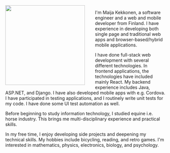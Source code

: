 <img src="maija.png" width="250" style="float: left; padding: 0 2rem 1rem 0" />

I'm Maija Kekkonen, a software engineer and a web and mobile developer from Finland. I have experience in developing both single page and traditional web apps and browser-based/hybrid mobile applications.

I have done full-stack web development with several different technologies. In frontend applications, the technologies have included mainly React. My backend experience includes Java, ASP.NET, and Django. I have also developed mobile apps with e.g. Cordova. I have participated in testing applications, and I routinely write unit tests for my code. I have done some UI test automation as well.

Before beginning to study information technology, I studied equine i.e. horse industry. This brings me multi-disciplinary experience and practical skills.

In my free time, I enjoy developing side projects and deepening my technical skills. My hobbies include bicycling, reading, and retro games. I'm interested in mathematics, physics, electronics, biology, and psychology.
